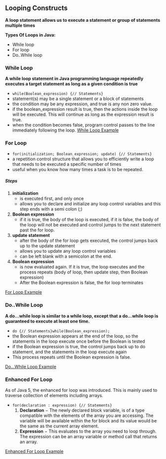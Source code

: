 ## Looping Constructs
**A loop statement allows us to execute a statement or group of statements multiple times**

**Types Of Loops in Java:** 
- While loop
- For loop
- Do..While loop

### While Loop
**A while loop statement in Java programming language repeatedly executes a target statement as long as a given condition is true**
- `while(Boolean_expression) {// Statements}`
- statement(s) may be a single statement or a block of statements
- the condition may be any expression, and true is any non zero value. 
- if the boolean_expression result is true, then the actions inside the loop will be executed. This will continue as long as the expression result is true.
- when the condition becomes false, program control passes to the line immediately following the loop.
[While Loop Example](../img/whileloop.png)

### For Loop
- `for(initialization; Boolean_expression; update) {// Statements}`
- a repetition control structure that allows you to efficiently write a loop that needs to be executed a specific number of times
- useful when you know how many times a task is to be repeated.
##### Steps
1. **initialization** 
    - is executed first, and only once
    - allows you to declare and initialize any loop control variables and this step ends with a semi colon (;)
2. **Boolean expression**
    - if it is true, the body of the loop is executed, if it is false, the body of the loop will not be executed and control jumps to the next statement past the for loop.
3. **update statement** 
    - after the body of the for loop gets executed, the control jumps back up to the update statement
    - allows you to update any loop control variables
    - can be left blank with a semicolon at the end.
4. **Boolean expression**
    - is now evaluated again. If it is true, the loop executes and the process repeats (body of loop, then update step, then Boolean expression)
    - After the Boolean expression is false, the for loop terminates

[For Loop Example](../img/forloop.png)


### Do..While Loop
**A do...while loop is similar to a while loop, except that a do...while loop is guaranteed to execute at least one time.** 

- `do {// Statements}while(Boolean_expression);`
- the Boolean expression appears at the end of the loop, so the statements in the loop execute once before the Boolean is tested
- if the Boolean expression is true, the control jumps back up to do statement, and the statements in the loop execute again
- This process repeats until the Boolean expression is false.

[Do...While Loop Example](../img/dowhileloop.png)

### Enhanced For Loop
As of Java 5, the enhanced for loop was introduced. This is mainly used to traverse collection of elements including arrays. 
- `for(declaration : expression) {// Statements}`
    1. **Declaration** − The newly declared block variable, is of a type compatible with the elements of the array you are accessing. The variable will be available within the for block and its value would be the same as the current array element.
    2. **Expression** − This evaluates to the array you need to loop through. The expression can be an array variable or method call that returns an array.

[Enhanced For Loop Example](../img/enhancedforloop.png)